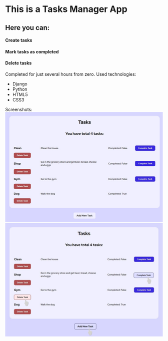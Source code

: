 # This is a Tasks Manager App
## Here you can:
#### Create tasks
#### Mark tasks as completed
#### Delete tasks

Completed for just several hours from zero.
Used technologies:
- Django
- Python
- HTML5
- CSS3

Screenshots:
![Main page](https://github.com/xaoccc/Task-Sheduler/blob/main/Screenshots/main-page.jpg)
![Main page](https://github.com/xaoccc/Task-Sheduler/blob/main/Screenshots/main-page-active.jpg)
